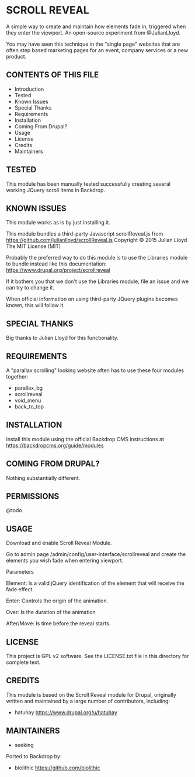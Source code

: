 SCROLL REVEAL
===================

A simple way to create and maintain how elements fade in, triggered when they enter the viewport. An open-source experiment from @JulianLloyd.

You may have seen this technique in the "single page" websites that are often step based marketing pages for an event, company services or a new product.

CONTENTS OF THIS FILE
---------------------

 - Introduction
 - Tested
 - Known Issues
 - Special Thanks
 - Requirements
 - Installation
 - Coming From Drupal?
 - Usage
 - License
 - Credits
 - Maintainers

TESTED
-----

This module has been manually tested successfully creating several working JQuery scroll items in Backdrop.

KNOWN ISSUES
---------------------

This module works as is by just installing it.

This module bundles a third-party Javascript scrollReveal.js from <https://github.com/julianlloyd/scrollReveal.js>
Copyright © 2015 Julian Lloyd
The MIT License (MIT)

Probably the preferred way to do this module is to use the Libraries module to bundle instead like this documentation:
<https://www.drupal.org/project/scrollreveal>

If it bothers you that we don't use the Libraries module, file an issue and we can try to change it.

When official information on using third-party JQuery plugins becomes known, this will follow it.

SPECIAL THANKS
--------------

Big thanks to Julian Lloyd for this functionality.

REQUIREMENTS
------------

A "parallax scrolling" looking website often has to use these four modules together:

- parallax_bg
- scrollreveal
- void_menu
- back_to_top

INSTALLATION
------------

Install this module using the official Backdrop CMS instructions at https://backdropcms.org/guide/modules


COMING FROM DRUPAL?
-------------------

Nothing substantially different.

PERMISSIONS
------------

@todo


USAGE
-----

Download and enable Scroll Reveal Module.

Go to admin page /admin/config/user-interface/scrollreveal and create the elements you wish fade when entering viewport.

Parameters

Element: Is a valid jQuery identification of the element that will receive the fade effect.

Enter: Controls the origin of the animation.

Over: Is the duration of the animation

After/Move: Is time before the reveal starts.

LICENSE
-------

This project is GPL v2 software. See the LICENSE.txt file in this directory for complete text.

CREDITS
-----------

This module is based on the Scroll Reveal module for Drupal, originally written and maintained by a large number of contributors, including:

- hatuhay <https://www.drupal.org/u/hatuhay>

MAINTAINERS
-----------

- seeking

Ported to Backdrop by:

 - biolithic <https://github.com/biolithic>
